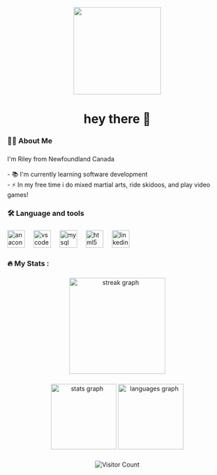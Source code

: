 <div align="center">
  <img height="200" src="https://media.giphy.com/media/v1.Y2lkPTc5MGI3NjExb3JweXl3eDNpOGpwN282Y3p5bjFwdmo1eDF1NjA3d2Nidm8wcTByMyZlcD12MV9naWZzX3NlYXJjaCZjdD1n/bGgsc5mWoryfgKBx1u/giphy.gif"  />
</div>

###

<h1 align="center">hey there 👋</h1>

###

<h3 align="left">👩‍💻  About Me</h3>

###

<p align="left">I'm Riley from Newfoundland Canada<br><br>- 📚 I'm currently learning software development<br>- ⚡ In my free time i do mixed martial arts, ride skidoos, and play video games!</p>

###

<h3 align="left">🛠 Language and tools</h3>

###

<div align="left">
  <img src="https://cdn.jsdelivr.net/gh/devicons/devicon/icons/anaconda/anaconda-original.svg" height="40" alt="anaconda logo"  />
  <img width="12" />
  <img src="https://skillicons.dev/icons?i=vscode" height="40" alt="vscode logo"  />
  <img width="12" />
  <img src="https://skillicons.dev/icons?i=mysql" height="40" alt="mysql logo"  />
  <img width="12" />
  <img src="https://skillicons.dev/icons?i=html" height="40" alt="html5 logo"  />
  <img width="12" />
  <img src="https://skillicons.dev/icons?i=linkedin" height="40" alt="linkedin logo"  />
</div>

###

<h3 align="left">🔥   My Stats :</h3>

###

<div align="center">
  <img src="https://streak-stats.demolab.com?user=rileybarrett1&locale=en&mode=daily&theme=dark&hide_border=false&border_radius=5&order=3" height="220" alt="streak graph"  />
</div>

###

<div align="center">
  <img src="https://github-readme-stats.vercel.app/api?username=rileybarrett1&hide_title=false&hide_rank=false&show_icons=true&include_all_commits=true&count_private=true&disable_animations=false&theme=dracula&locale=en&hide_border=false&order=1" height="150" alt="stats graph"  />
  <img src="https://github-readme-stats.vercel.app/api/top-langs?username=rileybarrett1&locale=en&hide_title=false&layout=compact&card_width=320&langs_count=5&theme=dracula&hide_border=false&order=2" height="150" alt="languages graph"  />
</div>

###

<p align="center">
  <img src="https://profile-counter.glitch.me/rileybarrett1/count.svg" alt="Visitor Count" />
</p>

###
